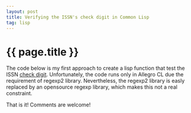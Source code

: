 ```yaml
---
layout: post
title: Verifying the ISSN's check digit in Common Lisp
tag: lisp
---
```


{{ page.title }}
================

The code below is my first approach to create a lisp function that
test the ISSN [check
digit](http://en.wikipedia.org/wiki/Check_digit). Unfortunately, the
code runs only in Allegro CL due the requirement of regexp2
library. Nevertheless, the regexp2 library is easly replaced by an opensource
regexp library, which makes this not a real constraint.

<script src="https://gist.github.com/1215526.js"> </script>

That is it! Comments are welcome!

